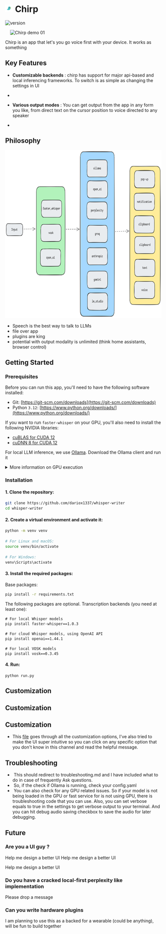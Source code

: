 
# <img src="./assets/chirp_logo.png" alt="Chirp icon" width="25" height="25"> Chirp
![version](https://img.shields.io/badge/version-1.0-blue)

<p align="center">

    <img src="./assets/chirp-demo-01.gif" alt="Chirp demo 01" width="340" height="136">

</p>

  
Chirp is an app that let's you go voice first with your device. It works as something
## Key Features

- **Customizable backends** : chirp has support for major api-based and local inferencing frameworks. To switch is as simple as changing the settings in UI

- <demo></demo>

- **Various output modes** : You can get output from the app in any form you like, from direct text on the cursor position to voice directed to any speaker

- <demo></demo>

## Philosophy

<p align="center">
    <img src="./assets/chirp-options.png" alt="Chirp philosophy" width="880" height="540">
</p>

- Speech is the best way to talk to LLMs
- file over app
- plugins are king
- potential with output modality is unlimited (think home assistants, browser control)
## Getting Started

  

### Prerequisites

Before you can run this app, you'll need to have the following software installed:
- Git: [https://git-scm.com/downloads](https://git-scm.com/downloads)
- Python `3.12`: [https://www.python.org/downloads/](https://www.python.org/downloads/)

If you want to run `faster-whisper` on your GPU, you'll also need to install the following NVIDIA libraries:
- [cuBLAS for CUDA 12](https://developer.nvidia.com/cublas)
- [cuDNN 8 for CUDA 12](https://developer.nvidia.com/cudnn)

For local LLM inference, we use [Ollama](https://github.com/ollama/ollama). Download the Ollama client and run it

<details>

<summary>More information on GPU execution</summary>

  

The below was taken directly from the [`faster-whisper` README](https://github.com/SYSTRAN/faster-whisper?tab=readme-ov-file#gpu):

  

**Note:** The latest versions of `ctranslate2` support CUDA 12 only. For CUDA 11, the current workaround is downgrading to the `3.24.0` version of `ctranslate2` (This can be done with `pip install --force-reinsall ctranslate2==3.24.0`).

  

There are multiple ways to install the NVIDIA libraries mentioned above. The recommended way is described in the official NVIDIA documentation, but we also suggest other installation methods below.

  

#### Use Docker

  

The libraries (cuBLAS, cuDNN) are installed in these official NVIDIA CUDA Docker images: `nvidia/cuda:12.0.0-runtime-ubuntu20.04` or `nvidia/cuda:12.0.0-runtime-ubuntu22.04`.

  

#### Install with `pip` (Linux only)

  

On Linux these libraries can be installed with `pip`. Note that `LD_LIBRARY_PATH` must be set before launching Python.

  

```bash

pip install nvidia-cublas-cu12 nvidia-cudnn-cu12

  

export LD_LIBRARY_PATH=`python3 -c 'import os; import nvidia.cublas.lib; import nvidia.cudnn.lib; print(os.path.dirname(nvidia.cublas.lib.__file__) + ":" + os.path.dirname(nvidia.cudnn.lib.__file__))'`

```

  

**Note**: Version 9+ of `nvidia-cudnn-cu12` appears to cause issues due its reliance on cuDNN 9 (Faster-Whisper does not currently support cuDNN 9). Ensure your version of the Python package is for cuDNN 8.

  

#### Download the libraries from Purfview's repository (Windows & Linux)

  

Purfview's [whisper-standalone-win](https://github.com/Purfview/whisper-standalone-win) provides the required NVIDIA libraries for Windows & Linux in a [single archive](https://github.com/Purfview/whisper-standalone-win/releases/tag/libs). Decompress the archive and place the libraries in a directory included in the `PATH`.

  

</details>

### Installation
#### 1. Clone the repository:
```bash
git clone https://github.com/dariox1337/whisper-writer
cd whisper-writer
```
#### 2. Create a virtual environment and activate it:
```bash
python -m venv venv

# For Linux and macOS:
source venv/bin/activate

# For Windows:
venv\Scripts\activate
```
#### 3. Install the required packages:
Base packages:
```bash
pip install -r requirements.txt
```
The following packages are optional.
Transcription backends (you need at least one):

```
# For local Whisper models
pip install faster-whisper==1.0.3

# For cloud Whisper models, using OpenAI API
pip install openai==1.44.1

# For local VOSK models
pip install vosk==0.3.45
```
#### 4. Run:

```
python run.py
```
## Customization 
## Customization 

## Customization

- This [file]() goes through all the customization options, I've also tried to make the UI super intuitive so you can click on any specific option that you don't know in this channel and read the helpful message.
## Troubleshooting

-  This should redirect to troubleshooting.md and I have included what to do in case of frequently Ask questions.
-  So, if the check if Ollama is running, check your config.yaml
-  You can also check for any GPU related issues. So if your model is not being loaded in the GPU or fast service for is not using GPU, there is troubleshooting code that you can use. Also, you can set verbose equals to true in the settings to get verbose output to your terminal. And you can hit debug audio saving checkbox to save the audio for later debugging.
## Future

### Are you a UI guy ?
Help me design a better UI 
Help me design a better UI 

Help me design a better UI

### Do you have a cracked local-first perplexity like implementation
Please drop a message
### Can you write hardware plugins
I am planning to use this as a backed for a wearable (could be anything), will be fun to build together